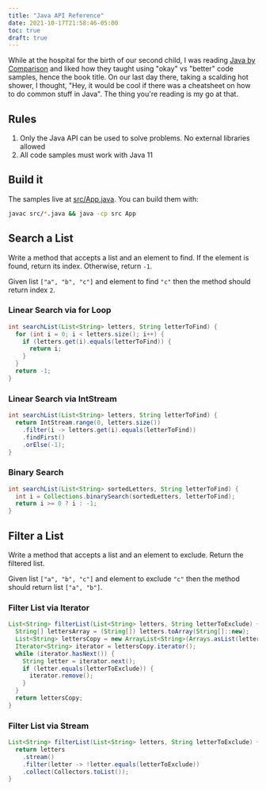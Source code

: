 ```yaml
---
title: "Java API Reference"
date: 2021-10-17T21:58:46-05:00
toc: true
draft: true
---
```


While at the hospital for the birth of our second child, I was reading [Java by Comparison](https://pragprog.com/titles/javacomp/java-by-comparison/) and liked how they taught using "okay" vs "better" code samples, hence the book title. On our last day there, taking a scalding hot shower, I thought, "Hey, it would be cool if there was a cheatsheet on how to do common stuff in Java". The thing you're reading is my go at that.

<!--more-->

## Rules

1. Only the Java API can be used to solve problems. No external libraries allowed
1. All code samples must work with Java 11

## Build it

The samples live at [src/App.java](src/App.java). You can build them with:

```sh
javac src/*.java && java -cp src App
```

## Search a List

Write a method that accepts a list and an element to find. If the element is found, return its index. Otherwise, return `-1`.

Given list `["a", "b", "c"]` and element to find `"c"` then the method should return index `2`.

### Linear Search via for Loop

```java
int searchList(List<String> letters, String letterToFind) {
  for (int i = 0; i < letters.size(); i++) {
    if (letters.get(i).equals(letterToFind)) {
      return i;
    }
  }
  return -1;
}
```

### Linear Search via IntStream

```java
int searchList(List<String> letters, String letterToFind) {
  return IntStream.range(0, letters.size())
    .filter(i -> letters.get(i).equals(letterToFind))
    .findFirst()
    .orElse(-1);
}
```

### Binary Search

```java
int searchList(List<String> sortedLetters, String letterToFind) {
  int i = Collections.binarySearch(sortedLetters, letterToFind);
  return i >= 0 ? i : -1;
}
```

## Filter a List

Write a method that accepts a list and an element to exclude. Return the filtered list.

Given list `["a", "b", "c"]` and element to exclude `"c"` then the method should return list `["a", "b"]`.

### Filter List via Iterator

```java
List<String> filterList(List<String> letters, String letterToExclude) {
  String[] lettersArray = (String[]) letters.toArray(String[]::new);
  List<String> lettersCopy = new ArrayList<String>(Arrays.asList(lettersArray));
  Iterator<String> iterator = lettersCopy.iterator();
  while (iterator.hasNext()) {
    String letter = iterator.next();
    if (letter.equals(letterToExclude)) {
      iterator.remove();
    }
  }
  return lettersCopy;
}
```

### Filter List via Stream

```java
List<String> filterList(List<String> letters, String letterToExclude) {
  return letters
    .stream()
    .filter(letter -> !letter.equals(letterToExclude))
    .collect(Collectors.toList());
}
```
